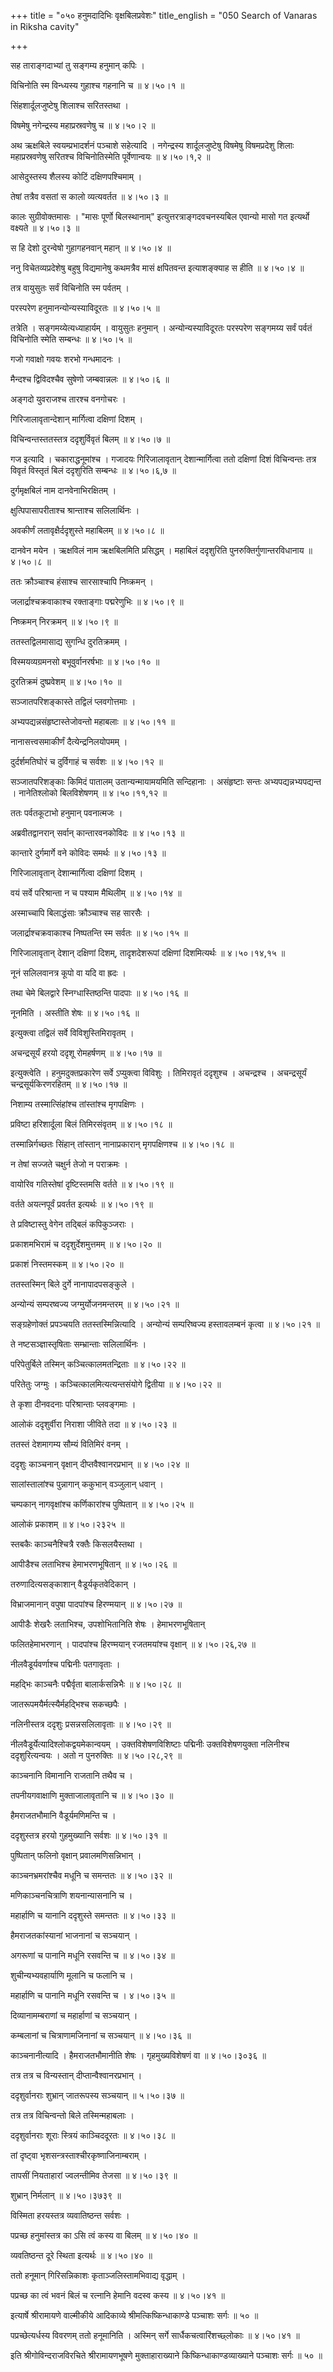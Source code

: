 +++
title = "०५० हनुमदादिभिः वृक्षबिलप्रवेशः"
title_english = "050 Search of Vanaras in Riksha cavity"

+++


सह ताराङ्गदाभ्यां तु सङ्गम्य हनुमान् कपिः ।  

विचिनोति स्म विन्ध्यस्य गुहाश्च गहनानि च  ॥  ४।५०।१  ॥   

सिंहशार्दूलजुष्टेषु शिलाश्च सरितस्तथा ।  

विषमेषु नगेन्द्रस्य महाप्रस्रवणेषु च  ॥  ४।५०।२  ॥   

अथ ऋक्षबिले स्वयम्प्रभादर्शनं पञ्चाशे सहेत्यादि । नगेन्द्रस्य
शार्दूलजुष्टेषु विषमेषु विषमप्रदेशु शिलाः महाप्रस्रवणेषु सरितश्च
विचिनोतिस्मेति पूर्वेणान्वयः  ॥  ४।५०।१,२  ॥   

  

आसेदुस्तस्य शैलस्य कोटिं दक्षिणपश्चिमाम् ।  

तेषां तत्रैव वसतां स कालो व्यत्यवर्तत  ॥  ४।५०।३  ॥   

कालः सुग्रीवोक्तमासः । "मासः पूर्णो बिलस्थानाम्"
इत्युत्तरत्राङ्गदवचनस्यबिल एवान्यो मासो गत इत्यर्थो वक्ष्यते  ॥  ४।५०।३
 ॥   

  

स हि देशो दुरन्वेषो गुहागहनवान् महान्  ॥  ४।५०।४  ॥   

ननु विचेतव्यप्रदेशेषु बहुषु विद्यमानेषु कथमत्रैव मासं क्षपितवन्त
इत्याशङ्क्याह स हीति  ॥  ४।५०।४  ॥   

  

तत्र वायुसुतः सर्वं विचिनोति स्म पर्वतम् ।  

परस्परेण हनुमानन्योन्यस्याविदूरतः  ॥  ४।५०।५  ॥   

तत्रेति । सङ्गमय्येत्यध्याहार्यम् । वायुसुतः हनुमान् ।
अन्योन्यस्याविदूरतः परस्परेण सङ्गमय्य सर्वं पर्वतं विचिनोति स्मेति
सम्बन्धः  ॥  ४।५०।५  ॥   

  

गजो गवाक्षो गवयः शरभो गन्धमादनः ।  

मैन्दश्च द्विविदश्चैव सुषेणो जम्बवान्नलः  ॥  ४।५०।६  ॥   

अङ्गदो युवराजश्च तारश्च वनगोचरः ।  

गिरिजालावृतान्देशान् मार्गित्वा दक्षिणां दिशम् ।  

विचिन्वन्तस्ततस्तत्र ददृशुर्विवृतं बिलम्  ॥  ४।५०।७  ॥   

गज इत्यादि । चकाराद्धनूमांश्च । गजादयः गिरिजालावृतान् देशान्मार्गित्वा
ततो दक्षिणां दिशं विचिन्वन्तः तत्र विवृतं विस्तृतं बिलं ददृशुरिति
सम्बन्धः  ॥  ४।५०।६,७  ॥   

  

दुर्गमृक्षबिलं नाम दानवेनाभिरक्षितम् ।  

क्षुत्पिपासापरीताश्च श्रान्ताश्च सलिलार्थिनः ।  

अवकीर्णं लतावृक्षैर्ददृशुस्ते महाबिलम्  ॥  ४।५०।८  ॥   

दानवेन मयेन । ऋक्षविलं नाम ऋक्षबिलमिति प्रसिद्धम् । महाबिलं ददृशुरिति
पुनरुक्तिर्गुणान्तरविधानाय  ॥  ४।५०।८  ॥   

  

ततः क्रौञ्चाश्च हंसाश्च सारसाश्चापि निष्क्रमन् ।  

जलार्द्राश्चक्रवाकाश्च रक्ताङ्गाः पद्मरेणुभिः  ॥  ४।५०।९  ॥   

निष्क्रमन् निरक्रमन्  ॥  ४।५०।९  ॥   

  

ततस्तद्विलमासाद्य सुगन्धि दुरतिक्रमम् ।  

विस्मयव्यग्रमनसो बभूवुर्वानरर्षभाः  ॥  ४।५०।१०  ॥   

दुरतिक्रमं दुष्प्रवेशम्  ॥  ४।५०।१०  ॥   

  

सञ्जातपरिशङ्कास्ते तद्विलं प्लवगोत्तमाः ।  

अभ्यपद्यन्नसंहृष्टास्तेजोवन्तो महाबलाः  ॥  ४।५०।११  ॥   

नानासत्त्वसमाकीर्णं दैत्येन्द्रनिलयोपमम् ।  

दुर्दर्शमतिघोरं च दुर्विगाहं च सर्वशः  ॥  ४।५०।१२  ॥   

सञ्जातपरिशङ्काः किमिदं पातालम् उतान्यन्मायामयमिति सन्दिहानाः ।
असंहृष्टाः सन्तः अभ्यपद्यन्नभ्यपद्यन्त । नानेतिश्लोको बिलविशेषणम्  ॥ 
४।५०।११,१२  ॥   

  

ततः पर्वतकूटाभो हनुमान् पवनात्मजः ।  

अब्रवीतद्वानरान् सर्वान् कान्तारवनकोविदः  ॥  ४।५०।१३  ॥   

कान्तारे दुर्गमार्गे वने कोविदः समर्थः  ॥  ४।५०।१३  ॥   

  

गिरिजालावृतान् देशान्मार्गित्वा दक्षिणां दिशम् ।  

वयं सर्वे परिश्रान्ता न च पश्याम मैथिलीम्  ॥  ४।५०।१४  ॥   

अस्माच्चापि बिलाद्धंसाः क्रौञ्चाश्च सह सारसैः ।  

जलार्द्राश्चक्रवाकाश्च निष्पतन्ति स्म सर्वतः  ॥  ४।५०।१५  ॥   

गिरिजालावृतान् देशान् दक्षिणां दिशम्, तादृशदेशरूपां दक्षिणां
दिशमित्यर्थः  ॥  ४।५०।१४,१५  ॥   

  

नूनं सलिलवानत्र कूपो वा यदि वा ह्रदः ।  

तथा चेमे बिलद्वारे स्निग्धास्तिष्ठन्ति पादपाः  ॥  ४।५०।१६  ॥   

नूनमिति । अस्तीति शेषः  ॥  ४।५०।१६  ॥   

  

इत्युक्त्वा तद्विलं सर्वे विविशुस्तिमिरावृतम् ।  

अचन्द्रसूर्यं हरयो ददृशू रोमहर्षणम्  ॥  ४।५०।१७  ॥   

इत्युक्त्वेति । हनुमदुक्तप्रकारेण सर्वे ऽप्युक्त्वा विविशुः । तिमिरावृतं
ददृशुश्च । अचन्द्रश्च । अचन्द्रसूर्यं चन्द्रसूर्यकिरणरहितम्  ॥  ४।५०।१७
 ॥   

  

निशाम्य तस्मात्सिंहांश्च तांस्तांश्च मृगपक्षिणः ।  

प्रविष्टा हरिशार्दूला बिलं तिमिरसंवृतम्  ॥  ४।५०।१८  ॥   

तस्मान्निर्गच्छतः सिंहान् तांस्तान् नानाप्रकारान् मृगपक्षिणश्च  ॥ 
४।५०।१८  ॥   

  

न तेषां सज्जते चक्षुर्न तेजो न पराक्रमः ।  

वायोरिव गतिस्तेषां दृष्टिस्तमसि वर्तते  ॥  ४।५०।१९  ॥   

वर्तते अयत्नपूर्वं प्रवर्तत इत्यर्थः  ॥  ४।५०।१९  ॥   

  

ते प्रविष्टास्तु वेगेन तद्बिलं कपिकुञ्जराः ।  

प्रकाशमभिरामं च ददृशुर्देशमुत्तमम्  ॥  ४।५०।२०  ॥   

प्रकाशं निस्तमस्कम्  ॥  ४।५०।२०  ॥   

  

ततस्तस्मिन् बिले दुर्गे नानापादपसङ्कुले ।  

अन्योन्यं सम्परष्वज्य जग्मुर्योजनमन्तरम्  ॥  ४।५०।२१  ॥   

सङ्ग्रहेणोक्तं प्रपञ्चयति ततस्तस्मिन्नित्यादि । अन्योन्यं सम्परिष्वज्य
हस्तावलम्बनं कृत्वा  ॥  ४।५०।२१  ॥   

  

ते नष्टसञ्ज्ञास्तृषिताः सम्भ्रान्ताः सलिलार्थिनः ।  

परिपेतुर्बिले तस्मिन् कञ्चित्कालमतन्द्रिताः  ॥  ४।५०।२२  ॥   

परितेतुः जग्मुः । कञ्चित्कालमित्यत्यन्तसंयोगे द्वितीया  ॥  ४।५०।२२  ॥   

  

ते कृशा दीनवदनाः परिश्रान्ताः प्लवङ्गमाः ।  

आलोकं ददृशुर्वीरा निराशा जीविते तदा  ॥  ४।५०।२३  ॥   

ततस्तं देशमागम्य सौम्यं वितिमिरं वनम् ।  

ददृशुः काञ्चनान् वृक्षान् दीप्तवैश्वानरप्रभान्  ॥  ४।५०।२४  ॥   

सालांस्तालांश्च पुन्नागान् ककुभान् वञ्जुलान् धवान् ।  

चम्पकान् नागवृक्षांश्च कर्णिकारांश्च पुष्पितान्  ॥  ४।५०।२५  ॥   

आलोकं प्रकाशम्  ॥  ४।५०।२३२५  ॥   

  

स्तबकैः काञ्चनैश्चित्रै रक्तैः किसलयैस्तथा ।  

आपीडैश्च लताभिश्च हेमाभरणभूषितान्  ॥  ४।५०।२६  ॥   

तरुणादित्यसङ्काशान् वैडूर्यकृतवेदिकान् ।  

विभ्राजमानान् वपुषा पादपांश्च हिरण्मयान्  ॥  ४।५०।२७  ॥   

आपीडैः शेखरैः लताभिश्च, उपशोभितानिति शेषः । हेमाभरणभूषितान्  

फलितहेमाभरणान् । पादपांश्च हिरण्मयान् रजतमयांश्च वृक्षान्  ॥  ४।५०।२६,२७
 ॥   

  

नीलवैडूर्यवर्णाश्च पद्मिनीः पतगावृताः ।  

महद्भिः काञ्चनैः पद्मैर्वृता बालार्कसन्निभैः  ॥  ४।५०।२८  ॥   

जातरूपमयैर्मत्स्यैर्महद्भिश्च सकच्छपैः ।  

नलिनीस्तत्र ददृशुः प्रसन्नसलिलावृताः  ॥  ४।५०।२९  ॥   

नीलवैडूर्येत्यादिश्लोकद्वयमेकान्वयम् । उक्तविशेषणविशिष्टाः पद्मिनीः
उक्तविशेषणयुक्ता नलिनीश्च ददृशुरित्यन्वयः । अतो न पुनरुक्तिः  ॥ 
४।५०।२८,२९  ॥   

  

काञ्चनानि विमानानि राजतानि तथैव च ।  

तपनीयगवाक्षाणि मुक्ताजालावृतानि च  ॥  ४।५०।३०  ॥   

हैमराजतभौमानि वैडूर्यमणिमन्ति च ।  

ददृशुस्तत्र हरयो गुहमुख्यानि सर्वशः  ॥  ४।५०।३१  ॥   

पुष्पितान् फलिनो वृक्षान् प्रवालमणिसन्निभान् ।  

काञ्चनभ्रमरांश्चैव मधूनि च समन्ततः  ॥  ४।५०।३२  ॥   

मणिकाञ्चनचित्राणि शयनान्यासनानि च ।  

महार्हाणि च यानानि ददृशुस्ते समन्ततः  ॥  ४।५०।३३  ॥   

हैमराजतकांस्यानां भाजनानां च सञ्चयान् ।  

अगरूणां च पानानि मधूनि रसवन्ति च  ॥  ४।५०।३४  ॥   

शुचीन्यभ्यवहार्याणि मूलानि च फलानि च ।  

महार्हाणि च पानानि मधूनि रसवन्ति च । ४।५०।३५  ॥   

दिव्यानामम्बराणां च महार्हाणां च सञ्चयान् ।  

कम्बलानां च चित्राणामजिनानां च सञ्चयान्  ॥  ४।५०।३६  ॥   

काञ्चनानीत्यादि । हैमराजतभौमानीति शेषः । गृहमुख्यविशेषणं वा  ॥  ४।५०।३०३६
 ॥   

  

तत्र तत्र च विन्यस्तान् दीप्तान्वैश्वानरप्रभान् ।  

ददृशुर्वानराः शुभ्रान् जातरूपस्य सञ्चयान्  ॥  ५।५०।३७  ॥   

तत्र तत्र विचिन्वन्तो बिले तस्मिन्महाबलाः ।  

ददृशुर्वानराः शूराः स्त्रियं काञ्चिददूरतः  ॥  ४।५०।३८  ॥   

तां दृष्ट्वा भृशसन्त्रस्ताश्चीरकृष्णाजिनाम्बराम् ।  

तापसीं नियताहारां ज्वलन्तीमिव तेजसा  ॥  ४।५०।३९  ॥   

शुभ्रान् निर्मलान्  ॥  ४।५०।३७३९  ॥   

  

विस्मिता हरयस्तत्र व्यवातिष्ठन्त सर्वशः ।  

पप्रच्छ हनुमांस्तत्र का ऽसि त्वं कस्य वा बिलम्  ॥  ४।५०।४०  ॥   

व्यवतिष्ठन्त दूरे स्थिता इत्यर्थः  ॥  ४।५०।४०  ॥   

  

ततो हनूमान् गिरिसन्निकाशः कृताञ्जलिस्तामभिवाद्य वृद्धाम् ।  

पप्रच्छ का त्वं भवनं बिलं च रत्नानि हेमानि वदस्व कस्य  ॥  ४।५०।४१  ॥   

इत्यार्षे श्रीरामायणे वाल्मीकीये आदिकाव्ये श्रीमत्किष्किन्धाकाण्डे
पञ्चाशः सर्गः  ॥  ५०  ॥   

पप्रच्छेत्यर्धस्य विवरणम् ततो हनूमानिति । अस्मिन् सर्गे
सार्धैकचत्वारिंशच्छ्लोकाः  ॥  ४।५०।४१  ॥   

इति श्रीगोविन्दराजविरचिते श्रीरामायणभूषणे मुक्ताहाराख्याने
किष्किन्धाकाण्डव्याख्याने पञ्चाशः सर्गः  ॥  ५०  ॥   


